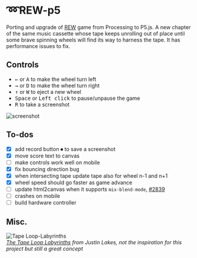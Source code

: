 # ➿REW-p5
Porting and upgrade of [REW](https://github.com/danieledep/REW) game from Processing to P5.js.
A new chapter of the same music cassette whose tape keeps unrolling out of place until some brave spinning wheels will find its way to harness the tape. It has performance issues to fix.

## Controls
- <kbd>&#8592;</kbd> or <kbd>A</kbd> to make the wheel turn left
- <kbd>&#8594;</kbd> or <kbd>D</kbd> to make the wheel turn right
- <kbd>&#8593;</kbd> or <kbd>W</kbd> to eject a new wheel   
- <kbd>Space</kbd> or <kbd>Left click</kbd> to pause/unpause the game   
- <kbd>R</kbd> to take a screenshot


![screenshot](https://github.com/danieledep/REW_P5/blob/master/assets/Screenshot-23-07-2022.png)

## To-dos
- [x] add record button ⏺ to save a screenshot
- [x] move score text to canvas
- [ ] make controls work well on mobile
- [x] fix bouncing direction bug
- [x] when intersecting tape update tape also for wheel n-1 and n+1
- [x] wheel speed should go faster as game advance
- [ ] update html2canvas when it supports `mix-blend-mode`, [#2839](https://github.com/niklasvh/html2canvas/pull/2839)
- [ ] crashes on mobile
- [ ] build hardware controller

## Misc.

![Tape Loop-Labyrinths](https://github.com/danieledep/REW_P5/blob/master/assets/tape-loop-labyrinths.jpg)   
*[The Tape Loop Labyrinths](https://www.tabsout.com/?p=17050) from Justin Lakes, not the inspiration for this project but still a great concept*
